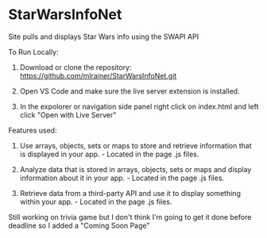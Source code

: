# StarWarsInfoNet
Site pulls and displays Star Wars info using the SWAPI API

To Run Locally:
1. Download or clone the repository: https://github.com/mlrainer/StarWarsInfoNet.git

2. Open VS Code and make sure the live server extension is installed. 

3. In the expolorer or navigation side panel right click on index.html and left click "Open with Live Server"

Features used:

1. Use arrays, objects, sets or maps to store and retrieve information that is displayed in your app. - Located in the page .js files. 

2. Analyze data that is stored in arrays, objects, sets or maps and display information about it in your app. - Located in the page .js files. 

3. Retrieve data from a third-party API and use it to display something within your app. - Located in the page .js files.

Still working on trivia game but I don't think I'm going to get it done before deadline so I added a "Coming Soon Page"


